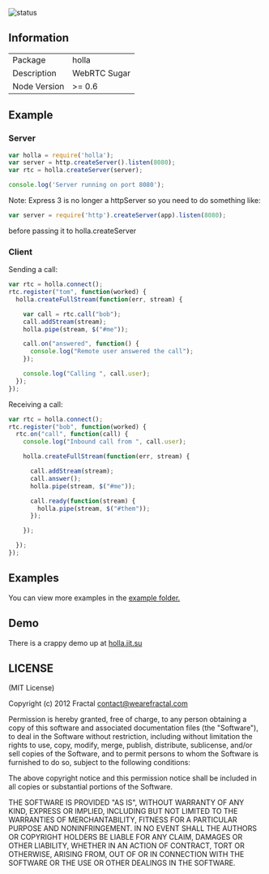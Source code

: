 ![status](https://secure.travis-ci.org/wearefractal/holla.png?branch=master)

## Information

<table>
<tr>
<td>Package</td>
<td>holla</td>
</tr>
<tr>
<td>Description</td>
<td>WebRTC Sugar</td>
</tr>
<tr>
<td>Node Version</td>
<td>>= 0.6</td>
</tr>
</table>

## Example

### Server

```javascript
var holla = require('holla');
var server = http.createServer().listen(8080);
var rtc = holla.createServer(server);

console.log('Server running on port 8080');
```
Note: Express 3 is no longer a httpServer so you need to do something like:  
```javascript
var server = require('http').createServer(app).listen(8080);
```
before passing it to holla.createServer

### Client

Sending a call:

```javascript
var rtc = holla.connect();
rtc.register("tom", function(worked) {
  holla.createFullStream(function(err, stream) {

    var call = rtc.call("bob");
    call.addStream(stream);
    holla.pipe(stream, $("#me"));

    call.on("answered", function() {
      console.log("Remote user answered the call");
    });

    console.log("Calling ", call.user);
  });
});
```

Receiving a call:

```javascript
var rtc = holla.connect();
rtc.register("bob", function(worked) {
  rtc.on("call", function(call) {
    console.log("Inbound call from ", call.user);

    holla.createFullStream(function(err, stream) {

      call.addStream(stream);
      call.answer();
      holla.pipe(stream, $("#me"));

      call.ready(function(stream) {
        holla.pipe(stream, $("#them"));
      });

    });

  });
});
```

## Examples

You can view more examples in the [example folder.](https://github.com/wearefractal/holla/tree/master/examples)

## Demo

There is a crappy demo up at [holla.jit.su](http://holla.jit.su)


## LICENSE

(MIT License)

Copyright (c) 2012 Fractal <contact@wearefractal.com>

Permission is hereby granted, free of charge, to any person obtaining
a copy of this software and associated documentation files (the
"Software"), to deal in the Software without restriction, including
without limitation the rights to use, copy, modify, merge, publish,
distribute, sublicense, and/or sell copies of the Software, and to
permit persons to whom the Software is furnished to do so, subject to
the following conditions:

The above copyright notice and this permission notice shall be
included in all copies or substantial portions of the Software.

THE SOFTWARE IS PROVIDED "AS IS", WITHOUT WARRANTY OF ANY KIND,
EXPRESS OR IMPLIED, INCLUDING BUT NOT LIMITED TO THE WARRANTIES OF
MERCHANTABILITY, FITNESS FOR A PARTICULAR PURPOSE AND
NONINFRINGEMENT. IN NO EVENT SHALL THE AUTHORS OR COPYRIGHT HOLDERS BE
LIABLE FOR ANY CLAIM, DAMAGES OR OTHER LIABILITY, WHETHER IN AN ACTION
OF CONTRACT, TORT OR OTHERWISE, ARISING FROM, OUT OF OR IN CONNECTION
WITH THE SOFTWARE OR THE USE OR OTHER DEALINGS IN THE SOFTWARE.
